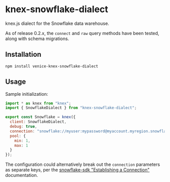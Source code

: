# knex-snowflake-dialect
knex.js dialect for the Snowflake data warehouse.

As of release 0.2.x, the `connect` and `raw` query methods have been tested, along with schema migrations.

## Installation

```shell script
npm install venice-knex-snowflake-dialect
```

## Usage

Sample initialization:

```javascript
import * as knex from "knex";
import { SnowflakeDialect } from "knex-snowflake-dialect";

export const Snowflake = knex({
  client: SnowflakeDialect,
  debug: true,
  connection: "snowflake://myuser:mypassword@myaccount.myregion.snowflakecomputing.com/mydb?warehouse=MY_WAREHOUSE",
  pool: {
    min: 1,
    max: 1
  }
});
```

The configuration could alternatively break out the `connection` parameters as separate keys, per the 
[snowflake-sdk "Establishing a Connection"](https://docs.snowflake.net/manuals/user-guide/nodejs-driver-use.html#establishing-a-connection)
documentation.
